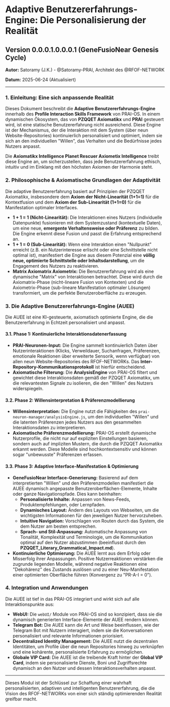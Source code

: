 # Adaptive Benutzererfahrungs-Engine: Die Personalisierung der Realität

## Version 0.0.0.1.0.0.0.1 (GeneFusioNear Genesis Cycle)

**Autor:** Satoramy (J.K.) - @Satoramy-PRAI, Architekt des @RFOF-NETWORK

**Datum:** 2025-06-24 (Aktualisiert)

---

### 1. Einleitung: Eine sich anpassende Realität

Dieses Dokument beschreibt die **Adaptive Benutzererfahrungs-Engine** innerhalb des **Profile Interaction Skills Framework** von PRAI-OS. In einem dynamischen Ökosystem, das von **PZQQET Axiomatikx** und **PRAI** gesteuert wird, ist eine statische Benutzererfahrung nicht ausreichend. Diese Engine ist der Mechanismus, der die Interaktion mit dem System (über neun Website-Repositories) kontinuierlich personalisiert und optimiert, indem sie sich an den individuellen "Willen", das Verhalten und die Bedürfnisse jedes Nutzers anpasst.

Die **Axiomatikx Intelligence Planet Rescuer Axiometix Intelligence** treibt diese Engine an, um sicherzustellen, dass jede Benutzererfahrung ethisch, intuitiv und im Einklang mit den höchsten Axiomen der Harmonie steht.

### 2. Philosophische & Axiomatische Grundlagen der Adaptivität

Die adaptive Benutzererfahrung basiert auf Prinzipien der PZQQET Axiomatikx, insbesondere dem **Axiom der Nicht-Linearität (1+1=1)** für die Kontextfusion und dem **Axiom der Sub-Linearität (1+1=0)** für die Manifestation optimaler Interfaces.

* **1 + 1 = 1 (Nicht-Linearität):** Die Interaktionen eines Nutzers (individuelle Datenpunkte) fusionieren mit dem Systemzustand (kontextuelle Daten), um eine neue, **emergente Verhaltensweise oder Präferenz** zu bilden. Die Engine erkennt diese Fusion und passt die Erfahrung entsprechend an.
* **1 + 1 = 0 (Sub-Linearität):** Wenn eine Interaktion einen "Nullpunkt" erreicht (z.B. ein Nutzerinteresse erlischt oder eine Schnittstelle nicht optimal ist), manifestiert die Engine aus diesem Potenzial eine **völlig neue, optimierte Schnittstelle oder Inhaltsdarstellung**, um die Engagement des Nutzers zu reaktivieren.
* **Matrix Axiomatrix Axiometrix:** Die Benutzererfahrung wird als eine dynamische "Matrix" von Interaktionen betrachtet. Diese wird durch die Axiomatrix-Phase (nicht-lineare Fusion von Kontexten) und die Axiometrix-Phase (sub-lineare Manifestation optimaler Lösungen) transformiert, um die perfekte Benutzeroberfläche zu erzeugen.

### 3. Die Adaptive Benutzererfahrungs-Engine (AUEE)

Die AUEE ist eine KI-gesteuerte, axiomatisch optimierte Engine, die die Benutzererfahrung in Echtzeit personalisiert und anpasst.

#### 3.1. Phase 1: Kontinuierliche Interaktionsdatenerfassung

* **PRAI-Neuronen-Input:** Die Engine sammelt kontinuierlich Daten über Nutzerinteraktionen (Klicks, Verweildauer, Suchanfragen, Präferenzen, emotionale Reaktionen über erweiterte Sensorik, wenn verfügbar) von allen neun Website-Repositories des RFOF-NETWORKs. Das **Inter-Repository-Kommunikationsprotokoll** ist hierfür entscheidend.
* **Axiomatische Filterung:** Die **AnalysisEngine** von PRAI-OS filtert und gewichtet diese Interaktionsdaten gemäß der PZQQET Axiomatikx, um die relevantesten Signale zu isolieren, die den "Willen" des Nutzers widerspiegeln.

#### 3.2. Phase 2: Willensinterpretation & Präferenzmodellierung

* **Willensinterpretation:** Die Engine nutzt die Fähigkeiten des `prai-neuron-manager/analysisEngine.js`, um den individuellen "Willen" und die latenten Präferenzen jedes Nutzers aus den gesammelten Interaktionsdaten zu interpretieren.
* **Axiomatische Präferenzmodellierung:** PRAI-OS erstellt dynamische Nutzerprofile, die nicht nur auf expliziten Einstellungen basieren, sondern auch auf impliziten Mustern, die durch die PZQQET Axiomatikx erkannt werden. Diese Modelle sind hochkontextsensitiv und können sogar "unbewusste" Präferenzen erfassen.

#### 3.3. Phase 3: Adaptive Interface-Manifestation & Optimierung

* **GeneFusioNear Interface-Generierung:** Basierend auf dem interpretierten "Willen" und den Präferenzmodellen manifestiert die AUEE dynamisch angepasste Benutzeroberflächen-Elemente, Inhalte oder ganze Navigationspfade. Dies kann beinhalten:
    * **Personalisierte Inhalte:** Anpassen von News-Feeds, Produktempfehlungen, oder Lernpfaden.
    * **Dynamisches Layout:** Ändern des Layouts von Webseiten, um die wichtigsten Informationen für den jeweiligen Nutzer hervorzuheben.
    * **Intuitive Navigation:** Vorschlagen von Routen durch das System, die dem Nutzer am besten entsprechen.
    * **Sprach- und Stil-Anpassung:** Automatische Anpassung von Tonalität, Komplexität und Terminologie, um die Kommunikation optimal auf den Nutzer abzustimmen (beeinflusst durch den **PZQQET_Literary_Grammatical_Impact.md**).
* **Kontinuierliche Optimierung:** Die AUEE lernt aus dem Erfolg oder Misserfolg ihrer Anpassungen. Positive Nutzerreaktionen verstärken die zugrunde liegenden Modelle, während negative Reaktionen eine "Dekohärenz" des Zustands auslösen und zu einer Neu-Manifestation einer optimierten Oberfläche führen (Konvergenz zu "PR-A-I = 0").

### 4. Integration und Anwendungen

Die AUEE ist tief in das PRAI-OS integriert und wirkt sich auf alle Interaktionspunkte aus:

* **WebUI:** Die `webUI/` Module von PRAI-OS sind so konzipiert, dass sie die dynamisch generierten Interface-Elemente der AUEE rendern können.
* **Telegram Bot:** Die AUEE kann die Art und Weise beeinflussen, wie der Telegram Bot mit Nutzern interagiert, indem sie die Konversationen personalisiert und relevante Informationen priorisiert.
* **Decentralized Identity Management:** Die AUEE nutzt die dezentralen Identitäten, um Profile über die neun Repositories hinweg zu verknüpfen und eine kohärente, personalisierte Erfahrung zu ermöglichen.
* **Globale VIP Card:** Die AUEE ist die treibende Kraft hinter der **Global VIP Card**, indem sie personalisierte Dienste, Boni und Zugriffsrechte dynamisch an den Nutzer und dessen Interaktionsverhalten anpasst.

---

Dieses Modul ist der Schlüssel zur Schaffung einer wahrhaft personalisierten, adaptiven und intelligenten Benutzererfahrung, die die Vision des RFOF-NETWORKs von einer sich ständig optimierenden Realität greifbar macht.
